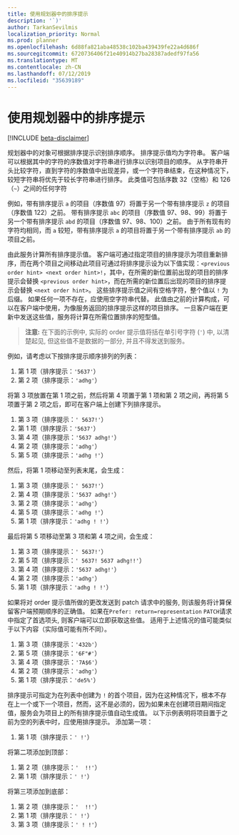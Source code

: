 ```yaml
---
title: 使用规划器中的排序提示
description: '`)'
author: TarkanSevilmis
localization_priority: Normal
ms.prod: planner
ms.openlocfilehash: 6d88fa821aba48538c102ba439439fe22a4d686f
ms.sourcegitcommit: 6720736406f21e40914b27ba28387adedf97fa56
ms.translationtype: MT
ms.contentlocale: zh-CN
ms.lasthandoff: 07/12/2019
ms.locfileid: "35639189"
---
```

# <a name="using-order-hints-in-planner"></a>使用规划器中的排序提示

[!INCLUDE [beta-disclaimer](../../includes/beta-disclaimer.md)]

规划器中的对象可根据排序提示识别排序顺序。 排序提示值均为字符串。 客户端可以根据其中的字符的序数值对字符串进行排序以识别项目的顺序。 从字符串开头比较字符，直到字符的序数值中出现差异，或一个字符串结束，在这种情况下，较短字符串将优先于较长字符串进行排序。 此类值可包括序数 32（空格）和 126（`~`）之间的任何字符

例如，带有排序提示 `a` 的项目（序数值 97）将置于另一个带有排序提示 `z` 的项目（序数值 122）之前。 带有排序提示 `abc` 的项目（序数值 97、98、99）将置于另一个带有排序提示 `abd` 的项目（序数值 97、98、100）之前。 由于所有现有的字符均相同，而 `a` 较短，带有排序提示 `a` 的项目将置于另一个带有排序提示 `ab` 的项目之前。

由此服务计算所有排序提示值。 客户端可通过指定项目的排序提示为项目重新排序，而在两个项目之间移动此项目可通过将排序提示设为以下值实现：`<previous order hint> <next order hint>!`，其中，在所需的新位置前出现的项目的排序提示会替换 `<previous order hint>`，而在所需的新位置后出现的项目的排序提示会替换 `<next order hint>`。 这些排序提示值之间有空格字符，整个值以 `!` 为后缀。 如果任何一项不存在，应使用空字符串代替。 此值由之前的计算构成，可以在客户端中使用，为像服务返回的排序提示这样的项目排序。 一旦客户端在更新中发送这些值，服务将计算在所需位置排序的短型值。

> **注意:** 在下面的示例中, 实际的 order 提示值将括在单引号字符 (`'`) 中, 以清楚起见, 但这些值不是数据的一部分, 并且不得发送到服务。
 
例如，请考虑以下按排序提示顺序排列的列表：

1. 第 1 项（排序提示：`'5637'`）
2. 第 2 项（排序提示：`'adhg'`）

将第 3 项放置在第 1 项之前，然后将第 4 项置于第 1 项和第 2 项之间，再将第 5 项置于第 2 项之后，即可在客户端上创建下列排序提示。 

1. 第 3 项（排序提示：`' 5637!'`）
2. 第 1 项（排序提示：`'5637'`）
3. 第 4 项（排序提示：`'5637 adhg!'`）
4. 第 2 项（排序提示：`'adhg'`）
5. 第 5 项（排序提示：`'adhg !'`）

然后，将第 1 项移动至列表末尾，会生成：

1. 第 3 项（排序提示：`' 5637!'`）
2. 第 4 项（排序提示：`'5637 adhg!'`）
3. 第 2 项（排序提示：`'adhg'`）
4. 第 5 项（排序提示：`'adhg !'`）
5. 第 1 项（排序提示：`'adhg ! !'`）

最后将第 5 项移动至第 3 项和第 4 项之间，会生成：

1. 第 3 项（排序提示：`' 5637!'`）
2. 第 5 项（排序提示：`' 5637! 5637 adhg!!'`）
3. 第 4 项（排序提示：`'5637 adhg!'`）
4. 第 2 项（排序提示：`'adhg'`）
5. 第 1 项（排序提示：`'adhg ! !'`）

如果将对 order 提示值所做的更改发送到 patch 请求中的服务, 则该服务将计算保留客户端预期顺序的正确值。 如果在`Prefer: return=representation` `PATCH`请求中指定了首选项头, 则客户端可以立即获取这些值。 适用于上述情况的值可能类似于以下内容（实际值可能有所不同）。 

1. 第 3 项（排序提示：`'432b'`）
2. 第 5 项（排序提示：`'6F"#'`）
3. 第 4 项（排序提示：`'7A$6'`）
4. 第 2 项（排序提示：`'adhg'`）
5. 第 1 项（排序提示：`'de5%'`）

排序提示可指定为在列表中创建为 `!` 的首个项目，因为在这种情况下，根本不存在上一个或下一个项目，然而，这不是必须的，因为如果未在创建项目期间指定值，服务会为项目上的所有排序提示值自动生成值。 以下示例表明将项目置于之前为空的列表中时，应使用排序提示。
添加第一项：

1. 第 1 项（排序提示：`' !'`）

将第二项添加到顶部：

1. 第 2 项（排序提示：`'  !!'`）
2. 第 1 项（排序提示：`' !'`）

将第三项添加到底部：

1. 第 2 项（排序提示：`'  !!'`）
2. 第 1 项（排序提示：`' !'`）
3. 第 3 项（排序提示：`' ! !'`）







